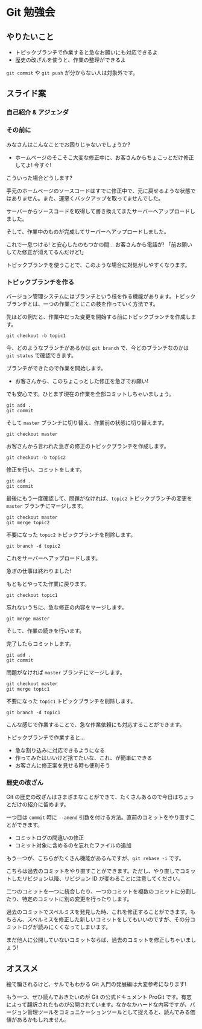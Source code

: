 # Git 勉強会


## やりたいこと
* トピックブランチで作業すると急なお願いにも対応できるよ
* 歴史の改ざんを使うと、作業の整理ができるよ

`git commit` や `git push` が分からない人は対象外です。


## スライド案


### 自己紹介 & アジェンダ


### その前に
みなさんはこんなことでお困りじゃないでしょうか?

* ホームページのそこそこ大変な修正中に、お客さんからちょこっとだけ修正してよ! 今すぐ!

こういった場合どうします?

手元のホームページのソースコードはすでに修正中で、元に戻せるような状態ではありません。また、運悪くバックアップを取ってませんでした。

サーバーからソースコードを取得して書き換えてまたサーバーへアップロードしました。

そして、作業中のものが完成してサーバーへアップロードしました。

これで一息つける! と安心したのもつかの間... お客さんから電話が! 「前お願いしてた修正が消えてるんだけど!」

トピックブランチを使うことで、このような場合に対処がしやすくなります。


### トピックブランチを作る
バージョン管理システムにはブランチという枝を作る機能があります。トピックブランチとは、一つの作業ごとにこの枝を作っていく方法です。

先ほどの例だと、作業中だった変更を開始する前にトピックブランチを作成します。

```
git checkout -b topic1
```

今、どのようなブランチがあるかは `git branch` で、今どのブランチなのかは `git status` で確認できます。

ブランチができたので作業を開始します。

* お客さんから、このちょこっとした修正を急ぎでお願い!

でも安心です。ひとまず現在の作業を全部コミットしちゃいましょう。

```
git add .
git commit
```

そして `master` ブランチに切り替え、作業前の状態に切り替えます。

```
git checkout master
```

お客さんから言われた急ぎの修正のトピックブランチを作成します。

```
git checkout -b topic2
```

修正を行い、コミットをします。

```
git add .
git commit
```

最後にもう一度確認して、問題がなければ、`topic2` トピックブランチの変更を `master` ブランチにマージします。

```
git checkout master
git merge topic2
```

不要になった `topic2` トピックブランチを削除します。

```
git branch -d topic2
```

これをサーバーへアップロードします。

急ぎの仕事は終わりました!

もともとやってた作業に戻ります。

```
git checkout topic1
```

忘れないうちに、急な修正の内容をマージします。

```
git merge master
```

そして、作業の続きを行います。

完了したらコミットします。

```
git add .
git commit
```

問題がなければ `master` ブランチにマージします。

```
git checkout master
git merge topic1
```

不要になった `topic1` トピックブランチを削除します。

```
git branch -d topic1
```

こんな感じで作業することで、急な作業依頼にも対応することができます。

トピックブランチで作業すると...

* 急な割り込みに対応できるようになる
* 作ってみたはいいけど捨てたいな、これ、が簡単にできる
* お客さんに修正案を見せる時も便利そう


### 歴史の改ざん
Git の歴史の改ざんはさまざまなことができて、たくさんあるので今日はちょっとだけの紹介に留めます。

一つ目は `commit` 時に `--amend` 引数を付ける方法。直前のコミットをやり直すことができます。

* コミットログの間違いの修正
* コミット対象に含めるのを忘れたファイルの追加

もう一つが、こちらがたくさん機能があるんですが、`git rebase -i` です。

こちらは過去のコミットをやり直すことができます。ただし、やり直しでコミットしたリビジョン以降、リビジョン ID が変わることに注意してください。

二つのコミットを一つに統合したり、一つのコミットを複数のコミットに分割したり、特定のコミットに別の変更を行ったりします。

過去のコミットでスペルミスを発見した時、これを修正することができます。もちろん、スペルミスを修正した新しいコミットをしてもいいのですが、その分コミットログが読みにくくなってしまいます。

まだ他人に公開していないコミットならば、過去のコミットを修正しちゃいましょう!


## オススメ
絵で騙されるけど、サルでもわかる Git 入門の発展編は大変参考になります!

もう一つ、ぜひ読んでおきたいのが Git の公式ドキュメント ProGit です。有志によって翻訳されたものが公開されています。なかなかハードな内容ですが、バージョン管理ツールをコミュニケーションツールとして捉えると、読んでみる価値があるかもしれません。
